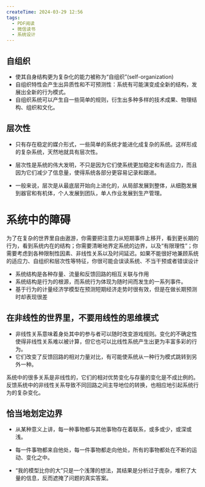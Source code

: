 ```yaml
---
createTime: 2024-03-29 12:56
tags:
  - PDF阅读
  - 微信读书
  - 系统设计
---
```

## 自组织

- 使其自身结构更为复杂化的能力被称为“自组织”(self-organization)
- 自组织特性会产生出异质性和不可预测性：系统有可能演变成全新的结构，发展出全新的行为模式。
- 自组织系统可以产生自一些简单的规则，衍生出多种多样的技术成果、物理结构、组织和文化。

## 层次性

- 只有存在稳定的媒介形式，一些简单的系统才能进化成复杂的系统。这样形成的复杂系统，天然地就具有层次性。

- 层次性是系统的伟大发明，不只是因为它们使系统更加稳定和有适应力，而且因为它们减少了信息量，使得系统各部分更容易记录和跟进。

- 一般来说，层次是从最底层开始向上进化的，从局部发展到整体，从细胞发展到器官和有机体，个人发展到团队，单人作业发展到生产管理。


# 系统中的障碍

为了在复杂的世界里自由遨游，你需要把注意力从短期事件上移开，看到更长期的行为，看到系统内在的结构；你需要清晰地界定系统的边界，以及“有限理性”；你需要考虑到各种限制性因素、非线性关系以及时间延迟。如果不能很好地兼顾系统的适应力、自组织和层次性等特征，你很可能会误读系统、不当干预或者错误设计

- 系统结构是各种存量、流量和反馈回路的相互关联与作用
- 系统结构是行为的根源，而系统行为体现为随时间而发生的一系列事件。
- 基于行为的计量经济学模型在预测短期经济走势时很有效，但是在做长期预测时却表现很差

## 在非线性的世界里，不要用线性的思维模式

- 非线性关系意味着身处其中的参与者可以随时改变游戏规则。变化的不确定性使得非线性关系难以被计算，但它也可以比线性系统产生出更为丰富多彩的行为。
- 它们改变了反馈回路的相对力量对比，有可能使系统从一种行为模式跳转到另外一种。


系统中的很多关系是非线性的，它们的相对优势变化与存量的变化是不成比例的。反馈系统中的非线性关系导致不同回路之间主导地位的转换，也相应地引起系统行为的复杂变化。

## 恰当地划定边界

- 从某种意义上讲，每一种事物都与其他事物存在着联系，或多或少，或深或浅。

- 每一件事物都来自他处，每一件事物都走向他处，所有的事物都处在不断的运动、变化之中。

- “我的模型比你的大”只是一个浅薄的想法，其结果是分析过于庞杂，堆积了大量的信息，反而遮掩了问题的真实答案。 



